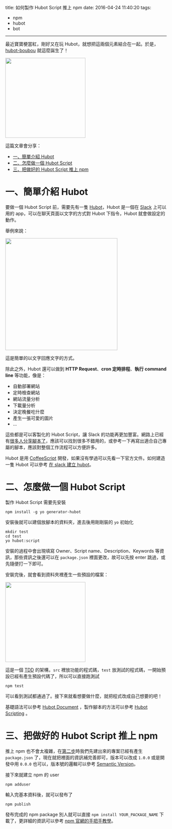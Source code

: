 title: 如何製作 Hubot Script 推上 npm
date: 2016-04-24 11:40:20
tags:
- npm
- hubot
- bot
---

最近寶寶梗當紅，剛好又在玩 Hubot，就想把這兩個元素結合在一起。於是，[hubot-boubou](https://www.npmjs.com/package/hubot-boubou) 就這麼誕生了！

<img src="/images/2016-04-24-hubot.png" width="250">

這篇文章會分享：

- [一、簡單介紹 Hubot](/2016/04/24/create-hubot-script-and-publish-to-npm/#hubot-intro)
- [二、怎麼做一個 Hubot Script](/2016/04/24/create-hubot-script-and-publish-to-npm/#build-hubot-script)
- [三、把做好的 Hubot Script 推上 npm](/2016/04/24/create-hubot-script-and-publish-to-npm/#pulish-to-npm)

<!-- more -->

# <a name="hubot-intro"></a> 一、簡單介紹 Hubot

要做一個 Hubot Script 前，需要先有一隻 [Hubot](https://hubot.github.com/)，Hubot 是一個在 [Slack](https://slack.com/) 上可以用的 app，可以在聊天頁面以文字的方式對 Hubot 下指令，Hubot 就會做設定的動作。

舉例來說：

<img src="/images/2016-04-24-hubot-boubou-example1.png" width="350">

這是簡單的以文字回應文字的方式。

除此之外，Hubot 還可以做到 **HTTP Request**、**cron 定時排程**、**執行 command line** 等功能，像是：

- 自動部署網站
- 定時檢查網站
- 網站流量分析
- 下載量分析
- 決定晚餐吃什麼
- 產生一張可愛的圖片
- ...

這些都是可以客製化的 Hubot Script，讓 Slack 的功能再更加豐富。網路上已經有[很多人分享腳本了](https://www.npmjs.com/search?q=hubot)，應該可以找到很多不錯用的，或參考一下再寫出適合自己專屬的腳本，應該對整個工作流程可以方便許多。

Hubot 是用 [CoffeeScript](http://coffeescript.org/) 開發，如果沒有學過可以先看一下官方文件。如何建造一隻 Hubot 可以參考 [在 slack 建立 hubot](http://code.kpman.cc/2016/04/18/%E5%9C%A8-slack-%E5%BB%BA%E7%AB%8B-hubot/)。

# <a name="build-hubot-script"></a> 二、怎麼做一個 Hubot Script

製作 Hubot Script 需要先安裝

```
npm install -g yo generator-hubot

```

安裝後就可以建個放腳本的資料夾，進去後用剛剛裝的 `yo` 初始化

```
mkdir test
cd test
yo hubot:script
```

安裝的過程中會出現填寫 Owner、Script name、Description、Keywords 等資訊，那些資訊之後還可以在 `package.json` 裡面更改，故可以先按 enter 跳過，或先隨便打一下即可。

安裝完後，就會看到資料夾裡產生一些預設的檔案：

<img src="/images/2016-04-24-hubot-script-tree.png" width="250">

這是一個 [TDD](https://en.wikipedia.org/wiki/Test-driven_development) 的架構，`src` 裡放功能的程式碼，`test` 放測試的程式碼，一開始預設已經有產生預設代碼了，所以可以直接跑測試

```
npm test
```

可以看到測試都通過了。接下來就看想要做什麼，就把程式改成自己想要的吧！

基礎語法可以參考 [Hubot Document](https://hubot.github.com/docs/) ，製作腳本的方法可以參考 [Hubot Scripting](https://github.com/github/hubot/blob/master/docs/scripting.md#creating-a-script-package) 。

# <a name="pulish-to-npm"></a> 三、把做好的 Hubot Script 推上 npm

推上 npm 也不會太複雜，在[第二步](#build-hubot-script)時我們先建出來的專案已經有產生 `package.json` 了，現在就把裡面的資訊補完善即可，版本可以改成 `1.0.0` 或是開發中用 `0.0.0` 也可以，版本號的邏輯可以參考 [Semantic Version](http://semver.org/lang/zh-TW/)。

接下來就建立 npm 的 user

```
npm adduser
```

輸入完基本資料後，就可以發布了

```
npm publish
```

發布完成的 npm package 別人就可以直接 `npm install YOUR_PACKAGE_NAME` 下載了，更詳細的資訊可以參考 [npm 官網的手把手教學](https://docs.npmjs.com/getting-started/publishing-npm-packages)。
